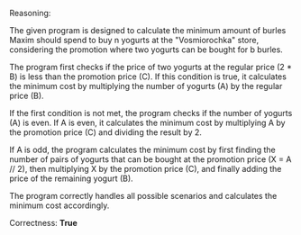 Reasoning:

The given program is designed to calculate the minimum amount of burles Maxim should spend to buy n yogurts at the "Vosmiorochka" store, considering the promotion where two yogurts can be bought for b burles.

The program first checks if the price of two yogurts at the regular price (2 * B) is less than the promotion price (C). If this condition is true, it calculates the minimum cost by multiplying the number of yogurts (A) by the regular price (B).

If the first condition is not met, the program checks if the number of yogurts (A) is even. If A is even, it calculates the minimum cost by multiplying A by the promotion price (C) and dividing the result by 2.

If A is odd, the program calculates the minimum cost by first finding the number of pairs of yogurts that can be bought at the promotion price (X = A // 2), then multiplying X by the promotion price (C), and finally adding the price of the remaining yogurt (B).

The program correctly handles all possible scenarios and calculates the minimum cost accordingly.

Correctness: **True**